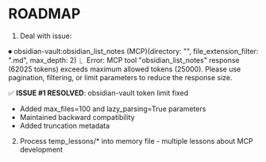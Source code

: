 # ROADMAP

1. Deal with issue:

⏺ obsidian-vault:obsidian_list_notes (MCP)(directory: "", file_extension_filter: ".md", max_depth:
                                           2)
  ⎿  Error: MCP tool "obsidian_list_notes" response (62025 tokens) exceeds maximum allowed tokens
     (25000). Please use pagination, filtering, or limit parameters to reduce the response size.

✅ **ISSUE #1 RESOLVED**: obsidian-vault token limit fixed
- Added max_files=100 and lazy_parsing=True parameters
- Maintained backward compatibility
- Added truncation metadata

2. Process temp_lessons/* into memory file - multiple lessons about MCP development

